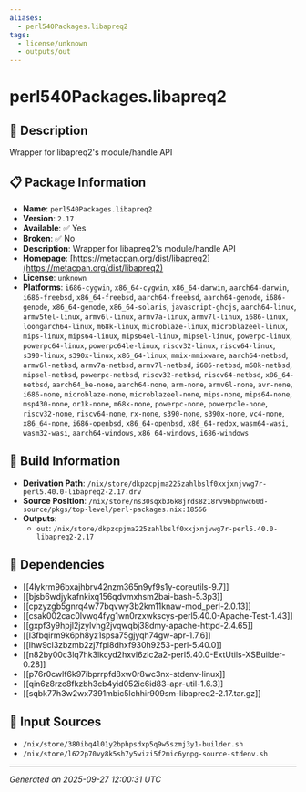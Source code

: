 ```yaml
---
aliases:
  - perl540Packages.libapreq2
tags:
  - license/unknown
  - outputs/out
---
```


# perl540Packages.libapreq2

## 📝 Description

Wrapper for libapreq2's module/handle API

## 📋 Package Information

- **Name**: `perl540Packages.libapreq2`
- **Version**: `2.17`
- **Available**: ✅ Yes
- **Broken**: ✅ No
- **Description**: Wrapper for libapreq2's module/handle API
- **Homepage**: [https://metacpan.org/dist/libapreq2](https://metacpan.org/dist/libapreq2)
- **License**: `unknown`
- **Platforms**: `i686-cygwin`, `x86_64-cygwin`, `x86_64-darwin`, `aarch64-darwin`, `i686-freebsd`, `x86_64-freebsd`, `aarch64-freebsd`, `aarch64-genode`, `i686-genode`, `x86_64-genode`, `x86_64-solaris`, `javascript-ghcjs`, `aarch64-linux`, `armv5tel-linux`, `armv6l-linux`, `armv7a-linux`, `armv7l-linux`, `i686-linux`, `loongarch64-linux`, `m68k-linux`, `microblaze-linux`, `microblazeel-linux`, `mips-linux`, `mips64-linux`, `mips64el-linux`, `mipsel-linux`, `powerpc-linux`, `powerpc64-linux`, `powerpc64le-linux`, `riscv32-linux`, `riscv64-linux`, `s390-linux`, `s390x-linux`, `x86_64-linux`, `mmix-mmixware`, `aarch64-netbsd`, `armv6l-netbsd`, `armv7a-netbsd`, `armv7l-netbsd`, `i686-netbsd`, `m68k-netbsd`, `mipsel-netbsd`, `powerpc-netbsd`, `riscv32-netbsd`, `riscv64-netbsd`, `x86_64-netbsd`, `aarch64_be-none`, `aarch64-none`, `arm-none`, `armv6l-none`, `avr-none`, `i686-none`, `microblaze-none`, `microblazeel-none`, `mips-none`, `mips64-none`, `msp430-none`, `or1k-none`, `m68k-none`, `powerpc-none`, `powerpcle-none`, `riscv32-none`, `riscv64-none`, `rx-none`, `s390-none`, `s390x-none`, `vc4-none`, `x86_64-none`, `i686-openbsd`, `x86_64-openbsd`, `x86_64-redox`, `wasm64-wasi`, `wasm32-wasi`, `aarch64-windows`, `x86_64-windows`, `i686-windows`

## 🔧 Build Information

- **Derivation Path**: `/nix/store/dkpzcpjma225zahlbslf0xxjxnjvwg7r-perl5.40.0-libapreq2-2.17.drv`
- **Source Position**: `/nix/store/ns30sqxb36k8jrds8z18rv96bpnwc60d-source/pkgs/top-level/perl-packages.nix:18566`
- **Outputs**:
  - `out`:  `/nix/store/dkpzcpjma225zahlbslf0xxjxnjvwg7r-perl5.40.0-libapreq2-2.17`

## 🔗 Dependencies

- [[4lykrm96bxajhbrv42nzm365n9yf9s1y-coreutils-9.7]]
- [[bjsb6wdjykafnkixq156qdvmxhsm2bai-bash-5.3p3]]
- [[cpzyzgb5gnrq4w77bqvwy3b2km11knaw-mod_perl-2.0.13]]
- [[csak002cac0lvwq4fyg1wn0rzxwkscys-perl5.40.0-Apache-Test-1.43]]
- [[gxpf3y9hpjl2jzylvhg2jvqwqbj38dmy-apache-httpd-2.4.65]]
- [[l3fbqirm9k6ph8yz1spsa75gjyqh74gw-apr-1.7.6]]
- [[lhw9cl3zbzmb2zj7fpi8dhxf930h9253-perl-5.40.0]]
- [[n82by00c3lq7hk3lkcyd2hxvl6zlc2a2-perl5.40.0-ExtUtils-XSBuilder-0.28]]
- [[p76r0cwlf6k97ibprrpfd8xw0r8wc3nx-stdenv-linux]]
- [[qin6z8rzc8fkzbh3cb4yid052ic6id83-apr-util-1.6.3]]
- [[sqbk77h3w2wx7391mbic5lchhir909sm-libapreq2-2.17.tar.gz]]

## 📁 Input Sources

- `/nix/store/380ibq4l01y2bphpsdxp5q9w5szmj3y1-builder.sh`
- `/nix/store/l622p70vy8k5sh7y5wizi5f2mic6ynpg-source-stdenv.sh`

---
*Generated on 2025-09-27 12:00:31 UTC*
